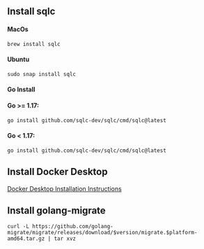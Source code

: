 ## Install sqlc
#### MacOs

`brew install sqlc`

#### Ubuntu

`sudo snap install sqlc`

#### Go Install

#### Go >= 1.17:

`go install github.com/sqlc-dev/sqlc/cmd/sqlc@latest`

#### Go < 1.17:

`go install github.com/sqlc-dev/sqlc/cmd/sqlc@latest`

## Install Docker Desktop

[Docker Desktop Installation Instructions](https://docs.docker.com/desktop/)

## Install golang-migrate

```
curl -L https://github.com/golang-migrate/migrate/releases/download/$version/migrate.$platform-amd64.tar.gz | tar xvz

```

